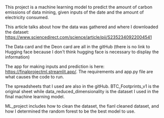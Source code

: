 This project is a machine learning model to predict the amount of carbon emissions of data mining, given inputs of the date and the amount of electricity consumed.

This article talks about how the data was gathered and where I downloaded the dataset: https://www.sciencedirect.com/science/article/pii/S2352340922004541

The Data card and the Deon card are all in the gitHub (there is no link to Hugging face because I don't think hugging face is necessary to display the information)

The app for making inputs and prediction is here: https://finalprojectml.streamlit.app/. The requirements and app.py file are what causes the code to run.

The spreadsheets that I used are also in the gitHub. BTC_Footprints_v1 is the original sheet while data_reduced_dimensionality is the dataset I used in the final machine learning model.

ML_project includes how to clean the dataset, the fianl cleaned dataset, and how I determined the random forest to be the best model to use.
